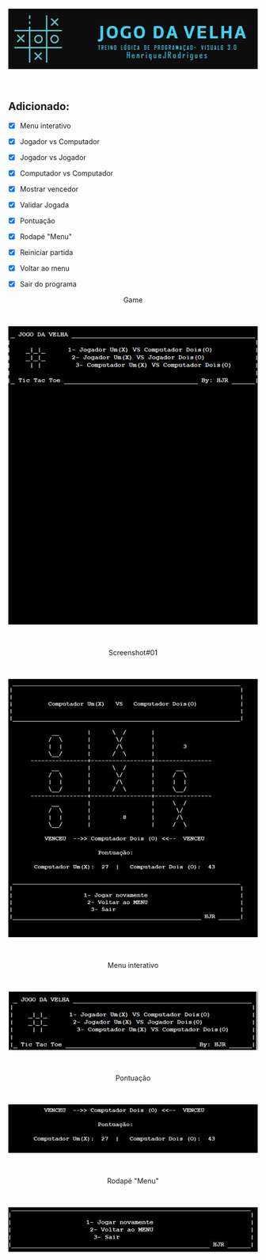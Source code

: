 <p align='center'><a href=""><img src="https://github.com/HenriqueJRodrigues/Jogo-da-velha-Tic-Tac-Toe/blob/main/Assets/bannerJogoDaVelha.jpg" /></a></p><br>


 ## Adicionado:

* [x] Menu interativo
* [x] Jogador vs Computador  
* [x] Jogador vs Jogador
* [x] Computador vs Computador
* [x] Mostrar vencedor
* [x] Validar Jogada 
* [x] Pontuação
* [x] Rodapé "Menu"
* [x] Reiniciar partida
* [x] Voltar ao menu
* [x] Sair do programa


<p align='center'>Game</p><br>
<p align='center'><img src="https://github.com/HenriqueJRodrigues/Jogo-da-velha-Tic-Tac-Toe/blob/main/Assets/GameCompleto.gif" /></p><br>

<p align='center'>Screenshot#01</p><br>
<p align='center'><img src="https://github.com/HenriqueJRodrigues/Jogo-da-velha-Tic-Tac-Toe/blob/main/Assets/CVSC.JPG" /></p><br>

<p align='center'>Menu interativo</p><br>
<p align='center'><img src="https://github.com/HenriqueJRodrigues/Jogo-da-velha-Tic-Tac-Toe/blob/main/Assets/menu.JPG" /></p><br>

<p align='center'>Pontuação</p><br>
<p align='center'><img src="https://github.com/HenriqueJRodrigues/Jogo-da-velha-Tic-Tac-Toe/blob/main/Assets/pontuacao.JPG" /></p><br>

<p align='center'>Rodapé "Menu"</p><br>
<p align='center'><img src="https://github.com/HenriqueJRodrigues/Jogo-da-velha-Tic-Tac-Toe/blob/main/Assets/Rodape.JPG" /></p>



